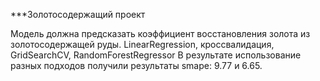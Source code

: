 ***Золотосодержащий проект

Модель должна предсказать коэффициент восстановления золота из золотосодержащей руды.
LinearRegression, кроссвалидация, GridSearchCV, RandomForestRegressor
В результате использование разных подходов получили результаты smape: 9.77 и 6.65.